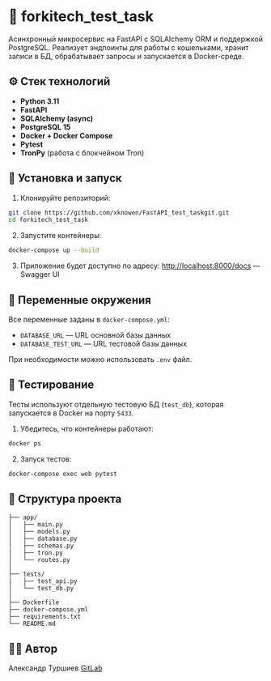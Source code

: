 # 🚀 forkitech_test_task

Асинхронный микросервис на FastAPI с SQLAlchemy ORM и поддержкой PostgreSQL.
Реализует эндпоинты для работы с кошельками, хранит записи в БД, обрабатывает запросы и запускается в Docker-среде.

## ⚙️ Стек технологий

- **Python 3.11**
- **FastAPI**
- **SQLAlchemy (async)**
- **PostgreSQL 15**
- **Docker + Docker Compose**
- **Pytest**
- **TronPy** (работа с блокчейном Tron)

## 🚀 Установка и запуск

1. Клонируйте репозиторий:

```bash
git clone https://github.com/xknowen/FastAPI_test_taskgit.git
cd forkitech_test_task
```

2. Запустите контейнеры:

```bash
docker-compose up --build
```

3. Приложение будет доступно по адресу:
   [http://localhost:8000/docs](http://localhost:8000/docs) — Swagger UI

## 🔌 Переменные окружения

Все переменные заданы в `docker-compose.yml`:

- `DATABASE_URL` — URL основной базы данных
- `DATABASE_TEST_URL` — URL тестовой базы данных

При необходимости можно использовать `.env` файл.

## 🧪 Тестирование

Тесты используют отдельную тестовую БД (`test_db`), которая запускается в Docker на порту `5433`.

1. Убедитесь, что контейнеры работают:

```bash
docker ps
```

2. Запуск тестов:

```bash
docker-compose exec web pytest
```

## 📁 Структура проекта

```text
├── app/
│   ├── main.py
│   ├── models.py
│   ├── database.py
│   ├── schemas.py
|   ├── tron.py
│   └── routes.py
│
├── tests/
|   ├── test_api.py
│   └── test_db.py
│
├── Dockerfile
├── docker-compose.yml
├── requirements.txt
└── README.md
```

## 🧑‍💻 Автор

Александр Туршиев
[GitLab](https://github.com/xknowen)
